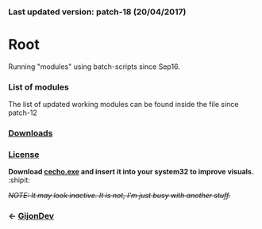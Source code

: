 ### Last updated version: patch-18 (20/04/2017)


# **Root**
Running "modules" using batch-scripts since Sep16. 

### List of modules
The list of updated working modules can be found inside the file since patch-12



### [Downloads](http://www.github.com/GijonDev/Root/releases)

### [License](https://github.com/GijonDev/Root/blob/master/LICENSE)

**Download [cecho.exe](https://www.dropbox.com/s/z4xrj3vccw8grhp/cecho.exe?dl=0) and insert it into your system32 to improve visuals.** :shipit:

~~*NOTE: It may look inactive. It is not, I'm just busy with another stuff.*~~


### <- [GijonDev](http://gijondev.github.io)
